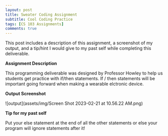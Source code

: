 ```yaml
---
layout: post
title: Sweater Coding Assignment 
subtitle: Cool Coding Practice 
tags: [CS 103 Assignments]
comments: true
---
```


This post includes a description of this assignment, a screenshot of my output, and a tip/hint I would give to my past self while completing this deliverable.
 

**Assignment Description**

This programming deliverable was designed by Professor Howley to help us students get practice with if/then statements. If / then statements will be important going forward when making a wearable elctronic device.

**Output Screenshot**

![output](assets/img/Screen Shot 2023-02-21 at 10.56.22 AM.png)

**Tip for my past self**

Put your else statement at the end of all the other statements or else your program will ignore statements after it!
